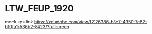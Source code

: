 # LTW_FEUP_1920

mock ups link
https://xd.adobe.com/view/f2126386-b8c7-4950-7c62-b10fa1c536b2-8423/?fullscreen